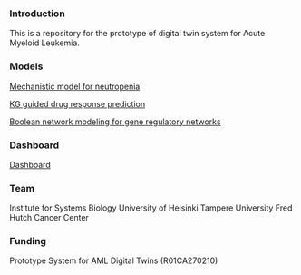 ### Introduction 
This is a repository for the prototype of digital twin system for Acute Myeloid Leukemia. 

### Models
[Mechanistic model for neutropenia](https://github.com/AMLDT/Venex_Neutropenia_Models)

[KG guided drug response prediction](https://github.com/AMLDT/KG_predict_DrugResponse)

[Boolean network modeling for gene regulatory networks](https://github.com/AMLDT/BNMPy)
### Dashboard
[Dashboard](https://github.com/AMLDT/aml-digital-twin)

### Team
Institute for Systems Biology
University of Helsinki
Tampere University
Fred Hutch Cancer Center

### Funding
Prototype System for AML Digital Twins (R01CA270210)




